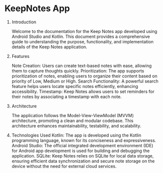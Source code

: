 # KeepNotes App

1. Introduction

   Welcome to the documentation for the Keep Notes app developed using Android Studio and Kotlin. This document provides a comprehensive guide to understanding the purpose, functionality, and implementation details of the Keep Notes application.

3. Features

   Note Creation: Users can create text-based notes with ease, allowing them to capture thoughts quickly.
Prioritization: The app supports prioritization of notes, enabling users to organize their content based on priority of Low, Medium or High.
    Search Functionality: A powerful search feature helps users locate specific notes efficiently, enhancing accessibility.
Timestamp: Keep Notes allows users to set reminders for their notes by associating a timestamp with each note.

4. Architecture

    The application follows the Model-View-ViewModel (MVVM) architecture, promoting a clean and modular codebase. This architecture enhances maintainability, testability, and scalability.

6. Technologies Used
    Kotlin: The app is developed using the Kotlin programming language, known for its conciseness and expressiveness.
    Android Studio: The official integrated development environment (IDE) for Android app development is used for building and debugging the application.
    SQLite: Keep Notes relies on SQLite for local data storage, ensuring efficient data synchronization and secure note storage on the device without the need for external cloud services.
